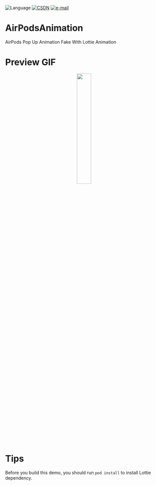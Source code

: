 ![Language](http://img.shields.io/badge/Language-Objective--C-brightgreen.svg?style=flat) [![CSDN](https://img.shields.io/badge/CSDN-Peter__Huang0623-orange.svg)](https://blog.csdn.net/Peter_Huang0623)  [![e-mail](https://img.shields.io/badge/E--mail-huangchao0623%40126.com-blue.svg)](huangchao0623@126.com)

# AirPodsAnimation

AirPods Pop Up Animation Fake With Lottie Animation

# Preview GIF
<div align=center> <img src='https://peterhuang.oss-cn-beijing.aliyuncs.com/notes_pics/ScreenFlow.gif' width='30%' height='30%'> </div>

# Tips
Before you build this demo, you should run `pod install` to install Lottie dependency.


